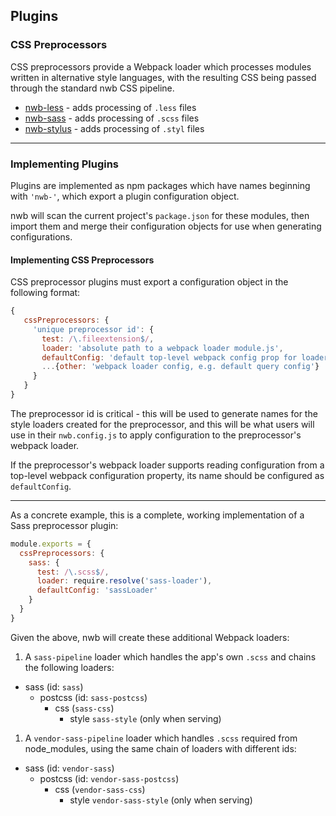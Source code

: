 ## Plugins

### CSS Preprocessors

CSS preprocessors provide a Webpack loader which processes modules written in alternative style languages, with the resulting CSS being passed through the standard nwb CSS pipeline.

- [nwb-less](https://github.com/insin/nwb-less) - adds processing of `.less` files
- [nwb-sass](https://github.com/insin/nwb-sass) - adds processing of `.scss` files
- [nwb-stylus](https://github.com/insin/nwb-stylus) - adds processing of `.styl` files

----

### Implementing Plugins

Plugins are implemented as npm packages which have names beginning with `'nwb-'`, which export a plugin configuration object.

nwb will scan the current project's `package.json` for these modules, then import them and merge their configuration objects for use when generating configurations.

#### Implementing CSS Preprocessors

CSS preprocessor plugins must export a configuration object in the following format:

   ```js
   {
      cssPreprocessors: {
        'unique preprocessor id': {
          test: /\.fileextension$/,
          loader: 'absolute path to a webpack loader module.js',
          defaultConfig: 'default top-level webpack config prop for loader',
          ...{other: 'webpack loader config, e.g. default query config'}
        }
      }
   }
   ```

The preprocessor id is critical - this will be used to generate names for the style loaders created for the preprocessor, and this will be what users will use in their `nwb.config.js` to apply configuration to the preprocessor's webpack loader.

If the preprocessor's webpack loader supports reading configuration from a top-level webpack configuration property, its name should be configured as `defaultConfig`.

----

As a concrete example, this is a complete, working implementation of a Sass preprocessor plugin:

```js
module.exports = {
  cssPreprocessors: {
    sass: {
      test: /\.scss$/,
      loader: require.resolve('sass-loader'),
      defaultConfig: 'sassLoader'
    }
  }
}

```

Given the above, nwb will create these additional Webpack loaders:

1. A `sass-pipeline` loader which handles the app's own `.scss` and chains the following loaders:

  - sass (id: `sass`)
    - postcss (id: `sass-postcss`)
      - css (`sass-css`)
        - style `sass-style` (only when serving)

1. A `vendor-sass-pipeline` loader which handles `.scss` required from node_modules, using the same chain of loaders with different ids:

  - sass (id: `vendor-sass`)
    - postcss (id: `vendor-sass-postcss`)
      - css (`vendor-sass-css`)
        - style `vendor-sass-style` (only when serving)
